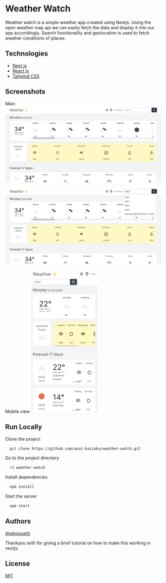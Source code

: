 
# Weather Watch 

Weather watch is a simple weather app created using Nextjs. Using the open weather map api we can easily fetch the data and display it into our app accoridingly. Search functionality and geolocation is used to fetch weather conditions of places.

## Technologies

 - [Next js](https://nextjs.org/)
 - [React js](https://react.dev/)
 - [Tailwind CSS](https://tailwindcss.com/)

## Screenshots

Main
![Main](/weather-main.png)

![Search](/weather-search.png)

Mobile view
![Mobile view](/weather-mobile.png)




## Run Locally

Clone the project

```bash
  git clone https://github.com/axai-kaizoku/weather-watch.git
```

Go to the project directory

```bash
  cd weather-watch
```

Install dependencies

```bash
  npm install
```

Start the server

```bash
  npm start
```


## Authors

 [@whoisseth](https://github.com/whoisseth)

Thankyou seth for giving a brief tutorial on how to make this working in nextjs.


## License

[MIT](https://choosealicense.com/licenses/mit/)

